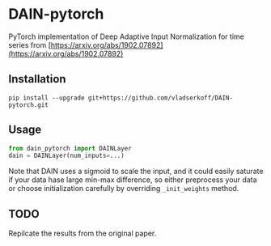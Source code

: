 # DAIN-pytorch

PyTorch implementation of Deep Adaptive Input Normalization for time series from [https://arxiv.org/abs/1902.07892](https://arxiv.org/abs/1902.07892)

## Installation

`pip install --upgrade git+https://github.com/vladserkoff/DAIN-pytorch.git`

## Usage

```python
from dain_pytorch import DAINLayer
dain = DAINLayer(num_inputs=...)
```

Note that DAIN uses a sigmoid to scale the input, and it could easily saturate if your data hase large min-max difference, so either preprocess your data or choose initialization carefully by overriding `_init_weights` method.

## TODO

Repilcate the results from the original paper.
